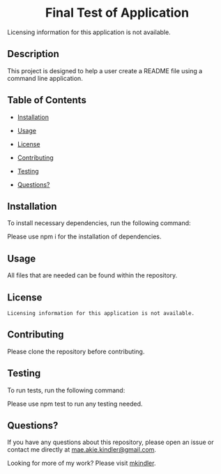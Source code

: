 <h1 align="center">Final Test of Application</h1>
  Licensing information for this application is not available.

## Description

This project is designed to help a user create a README file using a command line application.

## Table of Contents

* [Installation](#installation)

* [Usage](#usage)

* [License](#license)

* [Contributing](#contributing)

* [Testing](#testing)

* [Questions?](#questions)

## Installation

To install necessary dependencies, run the following command:

Please use npm i for the installation of dependencies.

## Usage

All files that are needed can be found within the repository.

## License
    
    Licensing information for this application is not available.

## Contributing

Please clone the repository before contributing.

## Testing

To run tests, run the following command:

Please use npm test to run any testing needed.

## Questions?

If you have any questions about this repository, please open an issue or contact me directly at mae.akie.kindler@gmail.com.

Looking for more of my work?  Please visit [mkindler](https://github.com/mkindler/).

